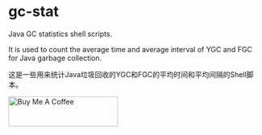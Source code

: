 # gc-stat
Java GC  statistics shell scripts.

It is used to count the average time and average interval of YGC and FGC for Java garbage collection.

这是一些用来统计Java垃圾回收的YGC和FGC的平均时间和平均间隔的Shell脚本。

<a href="https://www.buymeacoffee.com/chenbridge" target="_blank"><img src="https://cdn.buymeacoffee.com/buttons/v2/default-blue.png" alt="Buy Me A Coffee" style="height: 60px !important;width: 217px !important;" ></a>
